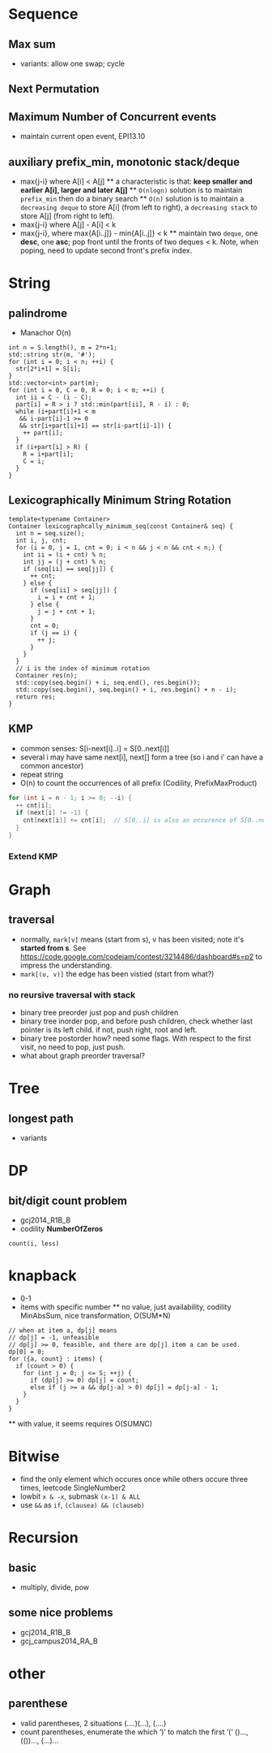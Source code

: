 # Sequence
## Max sum
* variants: allow one swap; cycle
## Next Permutation
## Maximum Number of Concurrent events
* maintain current open event, EPI13.10

## auxiliary prefix_min, monotonic stack/deque
* max{j-i} where A[i] < A[j]
** a characteristic is that: **keep smaller and earlier A[i], larger and later A[j]**
** `O(nlogn)` solution is to maintain `prefix_min` then do a binary search
** `O(n)` solution is to maintain a `decreasing deque` to store A[i] (from left
    to right), a `decreasing stack` to store A[j] (from right to left).
* max{j-i} where A[j] - A[i] < k
* max{j-i}, where max{A[i..j]} - min{A[i..j]} < k
** maintain two `deque`, one **desc**, one **asc**; pop front until the fronts
    of two deques < k. Note, when poping, need to update second front's prefix index.

# String
## palindrome
* Manachor O(n)
```
int n = S.length(), m = 2*n+1;
std::string str(m, '#');
for (int i = 0; i < n; ++i) {
  str[2*i+1] = S[i];
}
std::vector<int> part(m);
for (int i = 0, C = 0, R = 0; i < m; ++i) {
  int ii = C - (i - C);
  part[i] = R > i ? std::min(part[ii], R - i) : 0;
  while (i+part[i]+1 < m
   && i-part[i]-1 >= 0
   && str[i+part[i]+1] == str[i-part[i]-1]) {
	++ part[i];
  }	 
  if (i+part[i] > R) {
	R = i+part[i];
	C = i;
  }
}
```
## Lexicographically Minimum String Rotation
```
template<typename Container>
Container lexicographcally_minimum_seq(const Container& seq) {
  int n = seq.size();
  int i, j, cnt;
  for (i = 0, j = 1, cnt = 0; i < n && j < n && cnt < n;) {
    int ii = (i + cnt) % n;
    int jj = (j + cnt) % n;
    if (seq[ii] == seq[jj]) {
      ++ cnt;
    } else {
      if (seq[ii] > seq[jj]) {
	    i = i + cnt + 1;
      } else {
    	j = j + cnt + 1;
      }
      cnt = 0;
      if (j == i) {
	    ++ j;
      }
    }
  }
  // i is the index of minimum rotation
  Container res(n);
  std::copy(seq.begin() + i, seq.end(), res.begin());
  std::copy(seq.begin(), seq.begin() + i, res.begin() + n - i);
  return res;
}
```
## KMP
* common senses:
  S[i-next[i]..i] = S[0..next[i]]
* several i may have same next[i], next[] form a tree (so i and i' can have a
  common ancestor)
* repeat string
* O(n) to count the occurrences of all prefix (Codility, PrefixMaxProduct)
```c++
for (int i = n - 1; i >= 0; --i) {
  ++ cnt[i];
  if (next[i] != -1) {
    cnt[next[i]] += cnt[i];  // S[0..i] is also an occurence of S[0..next[i]]
  }
}
```
### Extend KMP


# Graph
## traversal
* normally, `mark[v]` means (start from s), v has been visited; note it's
  **started from s**. See
  https://code.google.com/codejam/contest/3214486/dashboard#s=p2 to impress the understanding.
* `mark[(u, v)]` the edge has been vistied (start from what?)
### no reursive traversal with stack
* binary tree preorder just pop and push children
* binary tree inorder pop, and before push children, check whether last pointer
  is its left child. if not, push right, root and left.
* binary tree postorder how? need some flags. With respect to the first visit,
  no need to pop, just push.
* what about graph preorder traversal?

# Tree
## longest path
* variants


# DP
## bit/digit count problem
* gcj2014_R1B_B
* codility **NumberOfZeros**
```
count(i, less)
```
# knapback
* 0-1
* items with specific number
** no value, just availability, codility MinAbsSum, nice transformation, O(SUM*N)
```
// when at item a, dp[j] means
// dp[j] = -1, unfeasible
// dp[j] >= 0, feasible, and there are dp[j] item a can be used.
dp[0] = 0;
for ({a, count} : items) {
  if (count > 0) {
    for (int j = 0; j <= S; ++j) {
	  if (dp[j] >= 0) dp[j] = count;
	  else if (j >= a && dp[j-a] > 0) dp[j] = dp[j-a] - 1;
    }
  }
}
```
** with value, it seems requires O(SUM*N*C)

# Bitwise
* find the only element which occures once while others occure three times,
  leetcode SingleNumber2
* lowbit `x & -x`, submask `(x-1) & ALL`
* use `&&` as `if`, `(clausea) && (clauseb)`
# Recursion
## basic
* multiply, divide, pow
## some nice problems
* gcj2014_R1B_B
* gcj_campus2014_RA_B
# other
## parenthese
* valid parentheses, 2 situations
  (….)(...), (….)
* count parentheses, enumerate the which ‘)’ to match the first ‘(‘
  ()…, (())…, (…)...
